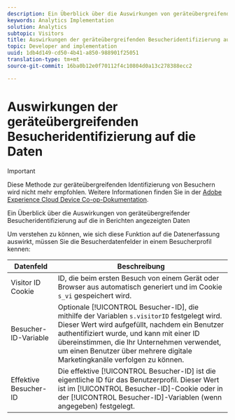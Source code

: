 ```yaml
---
description: Ein Überblick über die Auswirkungen von geräteübergreifender Besucheridentifizierung auf die in Berichten angezeigten Daten
keywords: Analytics Implementation
solution: Analytics
subtopic: Visitors
title: Auswirkungen der geräteübergreifenden Besucheridentifizierung auf die Daten
topic: Developer and implementation
uuid: 1db4d149-cd50-4b41-a850-988901f25051
translation-type: tm+mt
source-git-commit: 16ba0b12e0f70112f4c10804d0a13c278388ecc2

---
```



# Auswirkungen der geräteübergreifenden Besucheridentifizierung auf die Daten

>[!IMPORTANT]
>
>Diese Methode zur geräteübergreifenden Identifizierung von Besuchern wird nicht mehr empfohlen. Weitere Informationen finden Sie in der [Adobe Experience Cloud Device Co-op-Dokumentation](https://marketing.adobe.com/resources/help/en_US/mcdc/).

Ein Überblick über die Auswirkungen von geräteübergreifender Besucheridentifizierung auf die in Berichten angezeigten Daten

Um verstehen zu können, wie sich diese Funktion auf die Datenerfassung auswirkt, müssen Sie die Besucherdatenfelder in einem Besucherprofil kennen:

| Datenfeld | Beschreibung |
|---|---|
| Visitor ID Cookie | ID, die beim ersten Besuch von einem Gerät oder Browser aus automatisch generiert und im Cookie `s_vi` gespeichert wird. |
| Besucher-ID-Variable | Optionale [!UICONTROL Besucher-ID], die mithilfe der Variablen `s.visitorID` festgelegt wird. Dieser Wert wird aufgefüllt, nachdem ein Benutzer authentifiziert wurde, und kann mit einer ID übereinstimmen, die Ihr Unternehmen verwendet, um einen Benutzer über mehrere digitale Marketingkanäle verfolgen zu können. |
| Effektive Besucher-ID | Die effektive [!UICONTROL Besucher-ID] ist die eigentliche ID für das Benutzerprofil. Dieser Wert ist im [!UICONTROL Besucher-ID]-Cookie oder in der [!UICONTROL Besucher-ID]-Variablen (wenn angegeben) festgelegt. |

